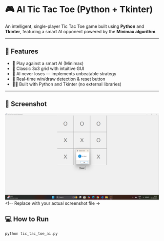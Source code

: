 # 🎮 AI Tic Tac Toe (Python + Tkinter)

An intelligent, single-player Tic Tac Toe game built using **Python** and **Tkinter**, featuring a smart AI opponent powered by the **Minimax algorithm**.

---

## 🚀 Features

- 🤖 Play against a smart AI (Minimax)
- 🎲 Classic 3x3 grid with intuitive GUI
- 🧠 AI never loses — implements unbeatable strategy
- 🔄 Real-time win/draw detection & reset button
- 👨‍💻 Built with Python and Tkinter (no external libraries)

---
## 📸 Screenshot

![Tic Tac Toe Screenshot](tic_tac_toe_ai.png) <!-- Replace with your actual screenshot file ->


## 💻 How to Run

```bash
python tic_tac_toe_ai.py

